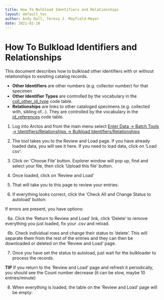 ```yaml
---
title: How To Bulkload Identifiers and Relationships
layout: default_toc
author: Andy Doll, Teresa J. Mayfield-Meyer
date: 2021-02-10
---
```


# How To Bulkload Identifiers and Relationships

This document describes how to bulkload other identifiers with or without relationships to exisiting catalog records.

- **Other Identifiers** are other numbers (e.g. collector number) for that specimen
- **Other Identifier Types** are controlled by the vocabulary in the <a href="https://arctos.database.museum/info/ctDocumentation.cfm?table=ctcoll_other_id_type" class="external">coll_other_id_type</a> code table.
- **Relationships** are links to other cataloged specimens (e.g. collected with, sibling of…). They are controlled by the vocabulary in the <a href="https://arctos.database.museum/info/ctDocumentation.cfm?table=ctid_references" class="external">id_references</a> code table.

1. Log into Arctos and from the main menu select <a href="https://arctos.database.museum/tools/BulkloadOtherId.cfm" class="external">Enter Data -> Batch Tools -> Identifiers/Relationships -> Bulkload Identifiers/Relationships</a>


2. The tool takes you to the Review and Load page. If you have already loaded data, you will see it here. If you need to load data, click on ‘Load csv’:


3. Click on ‘Choose File’ button. Explorer window will pop up, find and select your file, then click ‘Upload this file’ button.


4. Once loaded, click on ‘Review and Load’


5. That will take you to this page to review your entries:

6. If everything looks correct, click the ‘Check All and Change Status to autoload’ button:

If errors are present, you have options:

&nbsp;&nbsp;6a. Click the ‘Return to Review and Load’ link, click ‘Delete’ to remove everything you just loaded, fix your .csv and reload.


&nbsp;&nbsp;6b. Check individual rows and change their status to ‘delete’. This will separate them from the rest of the entries and they can then be downloaded or deleted on the ‘Review and Load’ page.




7. Once you have set the status to autoload, just wait for the bulkloader to process the records.

**TIP** If you return to the ‘Review and Load’ page and refresh it periodically, you should see the Count number decrease (it can be slow, maybe 10 entries/minute)


8. When everything is loaded, the table on the ‘Review and Load’ page will be empty:


 

